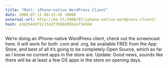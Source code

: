 ```yaml
---
title: "Matt: iPhone-native WordPress Client"
date: 2008-07-11 00:21:45 +0000
external-url: http://ma.tt/2008/07/iphone-native-wordpress-client/
hash: e2d25443f2c1fe2f7b86995b1e734584
---
```


We’re doing an iPhone-native WordPress client, check out the screencast here. It will work for both .com and .org, be available FREE from the App Store, and best of all it’s going to be completely Open Source, which
as far as I know no current apps in the store are. Update: Good news, sounds like there will be at least a few OS apps in the store on opening days.

